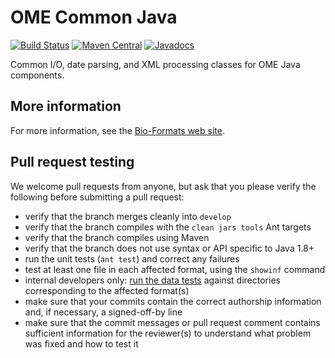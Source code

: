 # OME Common Java

[![Build Status](https://travis-ci.org/ome/ome-common-java.png)](http://travis-ci.org/ome/ome-common-java)
[![Maven Central](https://img.shields.io/maven-central/v/org.openmicroscopy/ome-common.svg)](http://search.maven.org/#search%7Cgav%7C1%7Cg%3A%22org.openmicroscopy%22%20AND%20a%3A%22ome-common%22)
[![Javadocs](http://javadoc.io/badge/org.openmicroscopy/ome-common.svg)](http://javadoc.io/doc/org.openmicroscopy/ome-common)

Common I/O, date parsing, and XML processing classes for OME Java components.


More information
----------------

For more information, see the [Bio-Formats web
site](http://www.openmicroscopy.org/site/products/bio-formats).


Pull request testing
--------------------

We welcome pull requests from anyone, but ask that you please verify the
following before submitting a pull request:

 * verify that the branch merges cleanly into ```develop```
 * verify that the branch compiles with the ```clean jars tools``` Ant targets
 * verify that the branch compiles using Maven
 * verify that the branch does not use syntax or API specific to Java 1.8+
 * run the unit tests (```ant test```) and correct any failures
 * test at least one file in each affected format, using the ```showinf```
   command
 * internal developers only: [run the data
   tests](http://www.openmicroscopy.org/site/support/bio-formats/developers/commit-testing.html)
   against directories corresponding to the affected format(s)
 * make sure that your commits contain the correct authorship information and,
   if necessary, a signed-off-by line
 * make sure that the commit messages or pull request comment contains
   sufficient information for the reviewer(s) to understand what problem was
   fixed and how to test it
